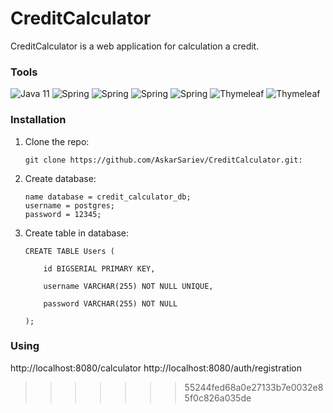 # CreditCalculator

CreditCalculator is a web application for calculation a credit.

### Tools

![Java 11](https://img.shields.io/badge/-Java11-blue?style=for-the-badge)
![Spring](https://img.shields.io/badge/-Spring_Web-success?style=for-the-badge)
![Spring](https://img.shields.io/badge/-Spring_Data_JPA-success?style=for-the-badge)
![Spring](https://img.shields.io/badge/-Spring_Security-success?style=for-the-badge)
![Spring](https://img.shields.io/badge/-PostgreSQL-9cf?style=for-the-badge)
![Thymeleaf](https://img.shields.io/badge/-Thymeleaf-yellow?style=for-the-badge)
![Thymeleaf](https://img.shields.io/badge/-Validation-red?style=for-the-badge)

### Installation

1. Clone the repo:

       git clone https://github.com/AskarSariev/CreditCalculator.git:
      
2. Create database:

       name database = credit_calculator_db;
       username = postgres;
       password = 12345;
      
3. Create table in database:

       CREATE TABLE Users (
       
           id BIGSERIAL PRIMARY KEY,
           
           username VARCHAR(255) NOT NULL UNIQUE,
           
           password VARCHAR(255) NOT NULL
           
       );

### Using

http://localhost:8080/calculator
http://localhost:8080/auth/registration
>>>>>>> 55244fed68a0e27133b7e0032e85f0c826a035de

